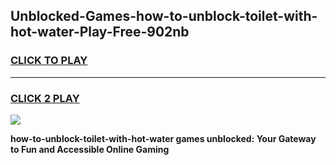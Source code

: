 
## Unblocked-Games-how-to-unblock-toilet-with-hot-water-Play-Free-902nb
<h3>
<a href="https://premium76.site?title=how-to-unblock-toilet-with-hot-water&ref=21A">CLICK TO PLAY</a></h3>
<hr>

<h3>
<a href="https://premium76.site?title=how-to-unblock-toilet-with-hot-water&ref=21A">CLICK 2 PLAY</a>
  
</h3>

<a href="https://premium76.site?title=how-to-unblock-toilet-with-hot-water&ref=21A"><img src="https://clearcache.store/games.png"></a>


**how-to-unblock-toilet-with-hot-water games unblocked: Your Gateway to Fun and Accessible Online Gaming**
